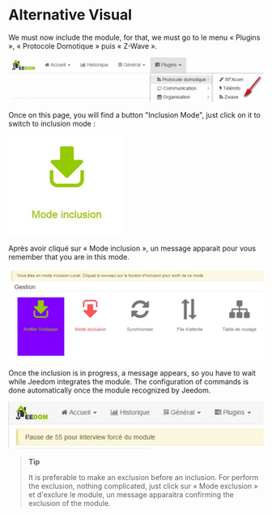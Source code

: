 Alternative Visual 
=================



We must now include the module, for that, we must go to
le menu « Plugins », « Protocole Domotique » puis « Z-Wave ».



![inclusion1](images/plugin/inclusion1.jpg)



Once on this page, you will find a button "Inclusion Mode",
just click on it to switch to inclusion mode :



![bouton inclusion](images/plugin/bouton_inclusion.jpg)



Après avoir cliqué sur « Mode inclusion », un message apparait pour vous
remember that you are in this mode.



![inclusion3](images/plugin/inclusion3.jpg)



Once the inclusion is in progress, a message appears, so you have to
wait while Jeedom integrates the module. The configuration of
commands is done automatically once the module recognized by Jeedom.



![inclusion4](images/plugin/inclusion4.jpg)



> **Tip**
>
> It is preferable to make an exclusion before an inclusion. For
> perform the exclusion, nothing complicated, just click
> sur « Mode exclusion » et d'exclure le module, un message apparaitra
> confirming the exclusion of the module.



